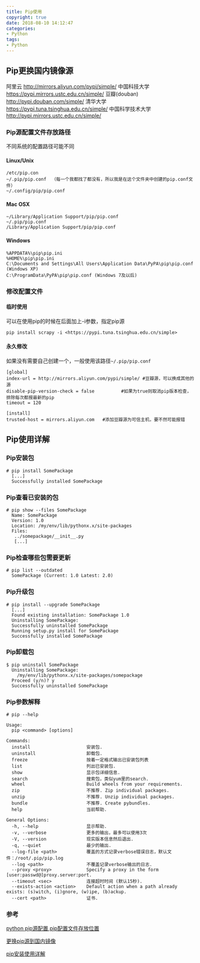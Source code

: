 ```yaml
---
title: Pip使用
copyright: true
date: 2018-08-10 14:12:47
categories:
- Python
tags:
- Python
---
```


## Pip更换国内镜像源

阿里云 <http://mirrors.aliyun.com/pypi/simple/> 
中国科技大学 <https://pypi.mirrors.ustc.edu.cn/simple/> 
豆瓣(douban) <http://pypi.douban.com/simple/> 
清华大学 <https://pypi.tuna.tsinghua.edu.cn/simple/> 
中国科学技术大学 <http://pypi.mirrors.ustc.edu.cn/simple/>

<!--more-->

### Pip源配置文件存放路径

不同系统的配置路径可能不同

#### Linux/Unix

```
/etc/pip.con
~/.pip/pip.conf  （每一个我都找了都没有，所以我是在这个文件夹中创建的pip.conf文件）
~/.config/pip/pip.conf 
```

#### Mac OSX

```
~/Library/Application Support/pip/pip.conf
~/.pip/pip.conf
/Library/Application Support/pip/pip.conf 
```

#### Windows

```
%APPDATA%\pip\pip.ini
%HOME%\pip\pip.ini
C:\Documents and Settings\All Users\Application Data\PyPA\pip\pip.conf (Windows XP)
C:\ProgramData\PyPA\pip\pip.conf (Windows 7及以后)
```

### 修改配置文件

#### 临时使用

可以在使用pip的时候在后面加上-i参数，指定pip源

```
pip install scrapy -i <https://pypi.tuna.tsinghua.edu.cn/simple>
```

#### 永久修改

如果没有需要自己创建一个，一般使用该路径`~/.pip/pip.conf`

```
[global]
index-url = http://mirrors.aliyun.com/pypi/simple/ #豆瓣源，可以换成其他的源         
disable-pip-version-check = false          #如果为true则取消pip版本检查，排除每次都报最新的pip
timeout = 120

[install]
trusted-host = mirrors.aliyun.com	#添加豆瓣源为可信主机，要不然可能报错
```

## Pip使用详解

### Pip安装包

```
# pip install SomePackage
  [...]
  Successfully installed SomePackage
```

### Pip查看已安装的包

```
# pip show --files SomePackage
  Name: SomePackage
  Version: 1.0
  Location: /my/env/lib/pythonx.x/site-packages
  Files:
   ../somepackage/__init__.py
   [...]
```

### Pip检查哪些包需要更新

```
# pip list --outdated
  SomePackage (Current: 1.0 Latest: 2.0)
```

### Pip升级包

```
# pip install --upgrade SomePackage
  [...]
  Found existing installation: SomePackage 1.0
  Uninstalling SomePackage:
  Successfully uninstalled SomePackage
  Running setup.py install for SomePackage
  Successfully installed SomePackage
```

### Pip卸载包

```
$ pip uninstall SomePackage
  Uninstalling SomePackage:
    /my/env/lib/pythonx.x/site-packages/somepackage
  Proceed (y/n)? y
  Successfully uninstalled SomePackage
```

### Pip参数解释

```
# pip --help
 
Usage:   
  pip <command> [options]
 
Commands:
  install                     安装包.
  uninstall                   卸载包.
  freeze                      按着一定格式输出已安装包列表
  list                        列出已安装包.
  show                        显示包详细信息.
  search                      搜索包，类似yum里的search.
  wheel                       Build wheels from your requirements.
  zip                         不推荐. Zip individual packages.
  unzip                       不推荐. Unzip individual packages.
  bundle                      不推荐. Create pybundles.
  help                        当前帮助.
 
General Options:
  -h, --help                  显示帮助.
  -v, --verbose               更多的输出，最多可以使用3次
  -V, --version               现实版本信息然后退出.
  -q, --quiet                 最少的输出.
  --log-file <path>           覆盖的方式记录verbose错误日志，默认文件：/root/.pip/pip.log
  --log <path>                不覆盖记录verbose输出的日志.
  --proxy <proxy>             Specify a proxy in the form [user:passwd@]proxy.server:port.
  --timeout <sec>             连接超时时间 (默认15秒).
  --exists-action <action>    Default action when a path already exists: (s)witch, (i)gnore, (w)ipe, (b)ackup.
  --cert <path>               证书.
```

### 参考

[python pip源配置,pip配置文件存放位置](https://blog.csdn.net/u013066730/article/details/54580789)

[更换pip源到国内镜像](https://blog.csdn.net/chenghuikai/article/details/55258957)

[pip安装使用详解](https://blog.csdn.net/u013066730/article/details/54580863)
